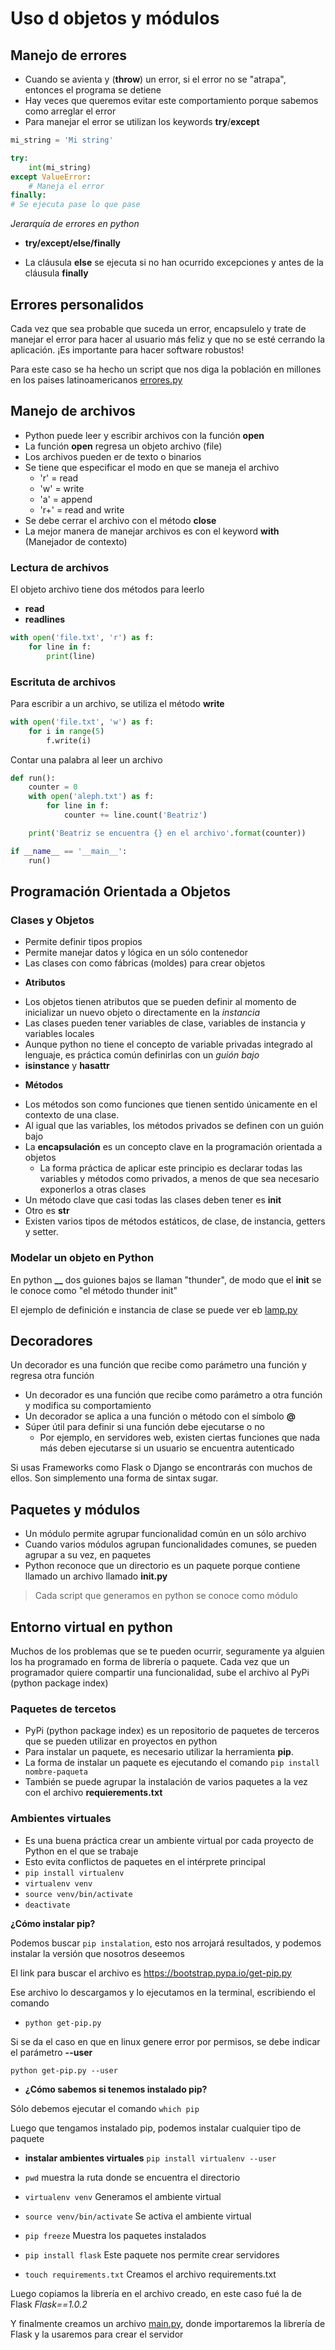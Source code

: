 # Uso d objetos y módulos

## Manejo de errores

* Cuando se avienta y (**throw**) un error, si el error no se "atrapa", entonces el programa se detiene
* Hay veces que queremos evitar este comportamiento porque sabemos como arreglar el error
* Para manejar el error se utilizan los keywords **try**/**except**

```python
mi_string = 'Mi string'

try:
    int(mi_string)
except ValueError:
    # Maneja el error
finally:
# Se ejecuta pase lo que pase
```

*Jerarquía de errores en python*

- **try/except/else/finally** 
* La cláusula **else** se ejecuta si no han ocurrido excepciones y antes de la cláusula **finally**


## Errores personalidos

Cada vez que sea probable que suceda un error, encapsulelo y trate de manejar el error para hacer al usuario más feliz y que no se esté cerrando la aplicación. ¡Es importante para hacer software robustos!

Para este caso se ha hecho un script que nos diga la población en millones en los paises latinoamericanos [errores.py](errores.py)


## Manejo de archivos

* Python puede leer y escribir archivos con la función **open**
* La función **open** regresa un objeto archivo (file)
* Los archivos pueden er de texto o binarios
* Se tiene que especificar el modo en que se maneja el archivo
    - 'r' = read
    - 'w' = write
    - 'a' = append
    - 'r+' = read and write
* Se debe cerrar el archivo con el método **close**
* La mejor manera de manejar archivos es con el keyword **with** (Manejador de contexto)


### Lectura de archivos

El objeto archivo tiene dos métodos para leerlo
- **read**
- **readlines**

```python
with open('file.txt', 'r') as f:
    for line in f:
        print(line)
```

### Escrituta de archivos

Para escribir a un archivo, se utiliza el método **write**

```python
with open('file.txt', 'w') as f:
    for i in range(5)
        f.write(i)
```

Contar una palabra al leer un archivo
```python
def run():
    counter = 0
    with open('aleph.txt') as f:
        for line in f:
            counter += line.count('Beatriz')

    print('Beatriz se encuentra {} en el archivo'.format(counter))

if __name__ == '__main__':
    run()
```


## Programación Orientada a Objetos

### Clases y Objetos

* Permite definir tipos propios
* Permite manejar datos y lógica en un sólo contenedor
* Las clases con como fábricas (moldes) para crear objetos

- **Atributos**

* Los objetos tienen atributos que se pueden definir al momento de inicializar un nuevo objeto o directamente en la *instancia*
* Las clases pueden tener variables de clase, variables de instancia y variables locales
* Aunque python no tiene el concepto de variable privadas integrado al lenguaje, es práctica común definirlas con un *guión bajo*
* __isinstance__ y __hasattr__


- **Métodos**

* Los métodos son como funciones que tienen sentido únicamente en el contexto de una clase.
* Al igual que las variables, los métodos privados se definen con un guión bajo
* La **encapsulación** es un concepto clave en la programación orientada a objetos
    * La forma práctica de aplicar este principio es declarar todas las variables y métodos como privados, a menos de que sea necesario exponerlos a otras clases
* Un método clave que casi todas las clases deben tener es **__init__**
* Otro es **__str__**
* Existen varios tipos de métodos estáticos, de clase, de instancia, getters y setter.


### Modelar un objeto en Python

En python **__** dos guiones bajos se llaman "thunder", de modo que el **__init__** se le conoce como "el método thunder init"

El ejemplo de definición e instancia de clase se puede ver eb [lamp.py](lamp.py)


## Decoradores

Un decorador es una función que recibe como parámetro una función y regresa otra función

* Un decorador es una función que recibe como parámetro a otra función y modifica su comportamiento
* Un decorador se aplica a una función o método con el símbolo **@**
* Súper útil para definir si una función debe ejecutarse o no
    - Por ejemplo, en servidores web, existen ciertas funciones que nada más deben ejecutarse si un usuario se encuentra autenticado

Si usas Frameworks como Flask o Django se encontrarás con muchos de ellos. Son simplemento una forma de sintax sugar.


## Paquetes y módulos

* Un módulo permite agrupar funcionalidad común en un sólo archivo
* Cuando varios módulos agrupan funcionalidades comunes, se pueden agrupar a su vez, en paquetes
* Python reconoce que un directorio es un paquete porque contiene llamado un archivo llamado **__init__.py**

> Cada script que generamos en python se conoce como módulo



## Entorno virtual en python

Muchos de los problemas que se te pueden ocurrir, seguramente ya alguien los ha programado en forma de librería o paquete.
Cada vez que un programador quiere compartir una funcionalidad, sube el archivo al PyPi (python package index)

### Paquetes de tercetos

* PyPi (python package index) es un repositorio de paquetes de terceros que se pueden utilizar en proyectos en python
* Para instalar un paquete, es necesario utilizar la herramienta **pip**.
* La forma de instalar un paquete es ejecutando el comando `pip install nombre-paqueta`
* También se puede agrupar la instalación de varios paquetes a la vez con el archivo **requierements.txt**


### Ambientes virtuales

* Es una buena práctica crear un ambiente virtual por cada proyecto de Python en el que se trabaje
* Esto evita conflictos de paquetes en el intérprete principal
* `pip install virtualenv`
* `virtualenv venv`
* `source venv/bin/activate`
* `deactivate`


**¿Cómo instalar pip?**

Podemos buscar `pip instalation`, esto nos arrojará resultados, y podemos instalar la versión que nosotros deseemos

El link para buscar el archivo es https://bootstrap.pypa.io/get-pip.py

Ese archivo lo descargamos y lo ejecutamos en la terminal, escribiendo el comando

* `python get-pip.py`

Si se da el caso en que en linux genere error por permisos, se debe indicar el parámetro **--user**

`python get-pip.py --user`

- **¿Cómo sabemos si tenemos instalado pip?**

Sólo debemos ejecutar el comando `which pip`

Luego que tengamos instalado pip, podemos instalar cualquier tipo de paquete

- **instalar ambientes virtuales**
`pip install virtualenv --user`

* `pwd` muestra la ruta donde se encuentra el directorio

* `virtualenv venv` Generamos el ambiente virtual

* `source venv/bin/activate` Se activa el ambiente virtual

* `pip freeze` Muestra los paquetes instalados

* `pip install flask` Este paquete nos permite crear servidores

* `touch requirements.txt` Creamos el archivo requirements.txt

Luego copiamos la librería en el archivo creado, en este caso fué la de Flask
*Flask==1.0.2*

Y finalmente creamos un archivo [main.py](main.py), donde importaremos la librería de Flask y la usaremos para crear el servidor
